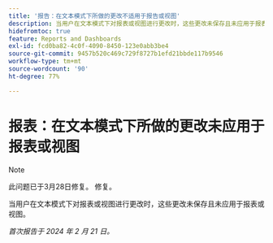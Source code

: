 ```yaml
---
title: '报告：在文本模式下所做的更改不适用于报告或视图'
description: 当用户在文本模式下对报表或视图进行更改时，这些更改未保存且未应用于报表或视图。
hidefromtoc: true
feature: Reports and Dashboards
exl-id: fcd0ba82-4c0f-4090-8450-123e0abb3be4
source-git-commit: 9457b520c469c729f8727b1efd21bbde117b9546
workflow-type: tm+mt
source-wordcount: '90'
ht-degree: 77%

---
```


# 报表：在文本模式下所做的更改未应用于报表或视图

>[!NOTE]
>
>此问题已于3月28日修复。 修复。

当用户在文本模式下对报表或视图进行更改时，这些更改未保存且未应用于报表或视图。

_首次报告于 2024 年 2 月 21 日。_
